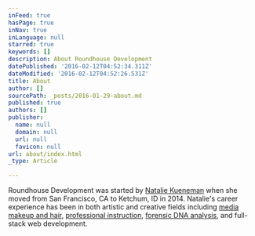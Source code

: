 ```yaml
---
inFeed: true
hasPage: true
inNav: true
inLanguage: null
starred: true
keywords: []
description: About Roundhouse Development
datePublished: '2016-02-12T04:52:34.311Z'
dateModified: '2016-02-12T04:52:26.531Z'
title: About
author: []
sourcePath: _posts/2016-01-29-about.md
published: true
authors: []
publisher:
  name: null
  domain: null
  url: null
  favicon: null
url: about/index.html
_type: Article

---
```

Roundhouse Development was started by [Natalie Kueneman][0] when she moved from San Francisco, CA to Ketchum, ID in 2014\.  Natalie's career experience has been in both artistic and creative fields including [media makeup and hair][1], [professional instruction][2], [forensic DNA analysis][0], and full-stack web development.

[0]: http://www.nataliekueneman.com/
[1]: http://www.nkmakeup.com/
[2]: http://www.ketchumbeauty.com/
